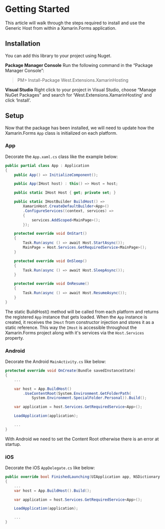 # Getting Started

This article will walk through the steps required to install and use the Generic Host from within a Xamarin.Forms application.

## Installation

You can add this library to your project using Nuget.

**Package Manager Console**
Run the following command in the “Package Manager Console”:

> PM> Install-Package West.Extensions.XamarinHosting

**Visual Studio**
Right click to your project in Visual Studio, choose “Manage NuGet Packages” and search for ‘West.Extensions.XamarinHosting’ and click ‘Install’.

## Setup 

Now that the package has been installed, we will need to update how the Xamarin.Forms `App` class is initialized on each platform.

### App

Decorate the `App.xaml.cs` class like the example below:

```csharp
public partial class App : Application
{
    public App() => InitializeComponent();

    public App(IHost host) : this() => Host = host;

    public static IHost Host { get; private set; }

    public static IHostBuilder BuildHost() => 
        XamarinHost.CreateDefaultBuilder<App>()
        .ConfigureServices((context, services) => 
        {
            services.AddScoped<MainPage>();
        });

    protected override void OnStart()
    {
        Task.Run(async () => await Host.StartAsync());
        MainPage = Host.Services.GetRequiredService<MainPage>();
    }

    protected override void OnSleep()
    {
        Task.Run(async () => await Host.SleepAsync());
    }

    protected override void OnResume()
    {
        Task.Run(async () => await Host.ResumeAsync());
    }
}
```

The static BuildHost() method will be called from each platform and returns the registered `App` instance that gets loaded. When the `App` instance is created, it receives the `IHost` from constructor injection and stores it as a static reference. This way the `IHost` is accessible throughout the Xamarin.Forms project along with it's services via the `Host.Services` property.

### Android

Decorate the Android `MainActivity.cs` like below:
```csharp
protected override void OnCreate(Bundle savedInstanceState)
{
    ...

    var host = App.BuildHost()
        .UseContentRoot(System.Environment.GetFolderPath(
            System.Environment.SpecialFolder.Personal)).Build();

    var application = host.Services.GetRequiredService<App>();

    LoadApplication(application);

    ...
}
```

With Android we need to set the Content Root otherwise there is an error at startup.

### iOS

Decorate the iOS `AppDelegate.cs` like below:
```csharp
public override bool FinishedLaunching(UIApplication app, NSDictionary options)
{
    ...
    var host = App.BuildHost().Build();

    var application = host.Services.GetRequiredService<App>();

    LoadApplication(application);

    ...
}
```